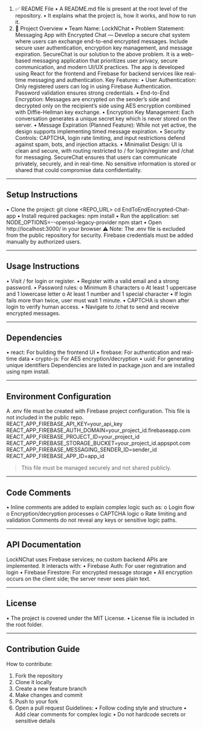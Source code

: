 1. ✅ README File
•	A README.md file is present at the root level of the repository.
•	It explains what the project is, how it works, and how to run it.
2. 📘 Project Overview
•	Team Name: LockNChat
•	Problem Statement: Messaging App with Encrypted Chat — Develop a secure chat system where users can exchange end-to-end encrypted messages. Include secure user authentication, encryption key management, and message expiration.
SecureChat is our solution to the above problem. It is a web-based messaging application that prioritizes user privacy, secure communication, and modern UI/UX practices. The app is developed using React for the frontend and Firebase for backend services like real-time messaging and authentication.
Key Features:
•	User Authentication: Only registered users can log in using Firebase Authentication. Password validation ensures strong credentials.
•	End-to-End Encryption: Messages are encrypted on the sender’s side and decrypted only on the recipient’s side using AES encryption combined with Diffie-Hellman key exchange.
•	Encryption Key Management: Each conversation generates a unique secret key which is never stored on the server.
•	Message Expiration (Planned Feature): While not yet active, the design supports implementing timed message expiration.
•	Security Controls: CAPTCHA, login rate limiting, and input restrictions defend against spam, bots, and injection attacks.
•	Minimalist Design: UI is clean and secure, with routing restricted to / for login/register and /chat for messaging.
SecureChat ensures that users can communicate privately, securely, and in real-time. No sensitive information is stored or shared that could compromise data confidentiality.

________________________________________________________________________________
## Setup Instructions
•	Clone the project:
 	git clone <REPO_URL>
cd EndToEndEncrypted-Chat-app
•	Install required packages:
 	npm install
•	Run the application:
 	set NODE_OPTIONS=--openssl-legacy-provider
 	npm start
•	Open http://localhost:3000/ in your browser
⚠️ Note: The .env file is excluded from the public repository for security. Firebase credentials must be added manually by authorized users.
________________________________________________________________________________
## Usage Instructions
•	Visit / for login or register.
•	Register with a valid email and a strong password.
•	Password rules:
o	Minimum 8 characters
o	At least 1 uppercase and 1 lowercase letter
o	At least 1 number and 1 special character
•	If login fails more than twice, user must wait 1 minute.
•	CAPTCHA is shown after login to verify human access.
•	Navigate to /chat to send and receive encrypted messages.
________________________________________________________________________________
## Dependencies
•	react: For building the frontend UI
•	firebase: For authentication and real-time data
•	crypto-js: For AES encryption/decryption
•	uuid: For generating unique identifiers
Dependencies are listed in package.json and are installed using npm install.
________________________________________________________________________________
## Environment Configuration
A .env file must be created with Firebase project configuration. This file is not included in the public repo.
REACT_APP_FIREBASE_API_KEY=your_api_key
REACT_APP_FIREBASE_AUTH_DOMAIN=your_project_id.firebaseapp.com
REACT_APP_FIREBASE_PROJECT_ID=your_project_id
REACT_APP_FIREBASE_STORAGE_BUCKET=your_project_id.appspot.com
REACT_APP_FIREBASE_MESSAGING_SENDER_ID=sender_id
REACT_APP_FIREBASE_APP_ID=app_id
>This file must be managed securely and not shared publicly.
________________________________________________________________________________
## Code Comments
•	Inline comments are added to explain complex logic such as:
o	Login flow
o	Encryption/decryption processes
o	CAPTCHA logic
o	Rate limiting and validation
Comments do not reveal any keys or sensitive logic paths.
________________________________________________________________________________
## API Documentation
LockNChat uses Firebase services; no custom backend APIs are implemented. It interacts with:
•	Firebase Auth: For user registration and login
•	Firebase Firestore: For encrypted message storage
•	All encryption occurs on the client side; the server never sees plain text.
________________________________________________________________________________
## License
•	The project is covered under the MIT License.
•	License file is included in the root folder.
________________________________________________________________________________
## Contribution Guide
How to contribute:
1.	Fork the repository
2.	Clone it locally
3.	Create a new feature branch
4.	Make changes and commit
5.	Push to your fork
6.	Open a pull request
Guidelines:
•	Follow coding style and structure
•	Add clear comments for complex logic
•	Do not hardcode secrets or sensitive details

